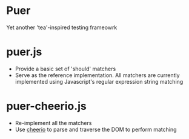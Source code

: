 Puer
====

Yet another 'tea'-inspired testing frameowrk

# puer.js

- Provide a basic set of 'should' matchers
- Serve as the reference implementation. All matchers are currently implemented using Javascript's regular expression string matching

# puer-cheerio.js

- Re-implement all the matchers
- Use [cheerio](https://github.com/cheeriojs/cheerio) to parse and traverse the DOM to perform matching
